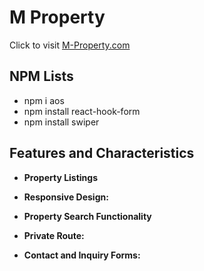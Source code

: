 # M Property

Click to visit [M-Property.com](https://assignment-9-ed137.web.app/)

## NPM Lists

- npm i aos
- npm install react-hook-form
- npm install swiper


## Features and Characteristics

- **Property Listings** 
  
- **Responsive Design:**
  
- **Property Search Functionality** 
  
- **Private Route:** 
  
- **Contact and Inquiry Forms:**


